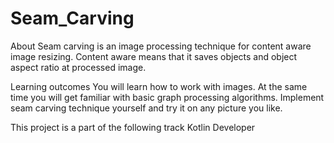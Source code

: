 # Seam_Carving

About
Seam carving is an image processing technique for content aware image resizing.
Content aware means that it saves objects and object aspect ratio at processed image.

Learning outcomes
You will learn how to work with images. At the same time you will get familiar with basic graph processing algorithms. 
Implement seam carving technique yourself and try it on any picture you like.

This project is a part of the following track
Kotlin Developer

